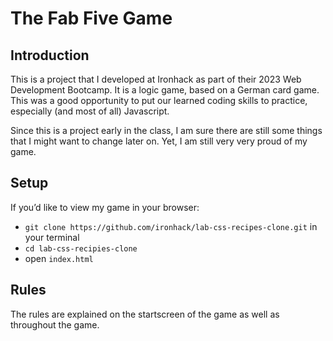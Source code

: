 # The Fab Five Game

## Introduction
This is a project that I developed at Ironhack as part of their 2023 Web Development Bootcamp. It is a logic game, based on a German card game. This was a good opportunity to put our learned coding skills to practice, especially (and most of all) Javascript.

Since this is a project early in the class, I am sure there are still some things that I might want to change later on. Yet, I am still very very proud of my game.

## Setup
If you’d like to view my game in your browser:

- `git clone https://github.com/ironhack/lab-css-recipes-clone.git` in your terminal
- `cd lab-css-recipies-clone`
- open `index.html`

## Rules
The rules are explained on the startscreen of the game as well as throughout the game.